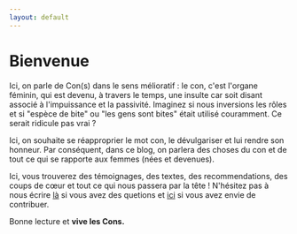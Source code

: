 ```yaml
---
layout: default
---
```

# Bienvenue

Ici, on parle de Con(s) dans le sens mélioratif : le con, c'est l'organe féminin, qui est devenu, à travers le temps, une insulte car soit disant associé à l'impuissance et la passivité. 
Imaginez si nous inversions les rôles et si "espèce de bite" ou "les gens sont bites" était utilisé couramment. Ce serait ridicule pas vrai ?

Ici, on souhaite se réapproprier le mot con, le dévulgariser et lui rendre son honneur. Par conséquent, dans ce blog, on parlera des choses du con et de tout ce qui se rapporte aux femmes (nées et devenues).

Ici, vous trouverez des témoignages, des textes, des recommendations, des coups de cœur et tout ce qui nous passera par la tête ! N'hésitez pas à nous écrire <a href="mailto:coucou@lecoindescons.fr">là</a> si vous avez des quetions et <a href="mailto:textes@lecoindescons.fr">ici</a> si vous avez envie de contribuer.

Bonne lecture et **vive les Cons.**
